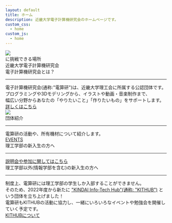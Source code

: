 ```yaml
---
layout: default
title: ホーム
description: 近畿大学電子計算機研究会のホームページです。
custom_css:
  - home
custom_js:
  - home
---
```


<div class="top-panel-container">
    <img src="{{ '/assets/images/act.jpg' | relative_url }}"/>
    <div class="top-panel-text-area">
        <div class="top-panel-text-top">
            <span class="top-panel-text-change" id="top-panel-text-change"></span>に挑戦できる場所
        </div>
        <div class="top-panel-text-bottom">
            近畿大学電子計算機研究会
        </div>
    </div>
</div>

<div class="what-is-csg">
    <div class="what-is-csg-heading">
        電子計算機研究会とは？
    </div>
    <hr>
    <div class="what-is-csg-content">
        電子計算機研究会(通称:"電算研")は、近畿大学理工会に所属する公認団体です。<br>
        プログラミングや3Dモデリングから、イラストや動画・音楽制作まで、<br>
        幅広い分野からあなたの「やりたいこと」「作りたいもの」をサポートします。<br>
        <a href="{{ site.baseurl }}/about" class="about-link line-link">詳しくはこちら</a>
    </div>
</div>

<div class="navigation">
    <div class="navigation-panel">
        <a href="{{ site.baseurl }}/events" class="navigation-panel-img">
            <img src="{{ '/assets/images/38-classroom.jpg' | relative_url }}" class="navigation-panel-img-content">
        </a>
        <div class="navigation-panel-text">
            <div class="navigation-panel-text-heading">
                団体紹介
            </div>
            <hr>
            <div class="navigation-panel-text-content">
                電算研の活動や、所有機材について紹介します。
            </div>
            <a href="{{ site.baseurl }}/events" class="navigation-panel-text-link line-link">EVENTS</a>
        </div>
    </div>
</div>

<div class="banner">
    <div class="banner-panel">
        <div class="banner-panel-heading">
            理工学部の新入生の方へ
        </div>
        <hr>
        <div class="banner-panel-text">
            <a class="join-link" href="{{ site.baseurl }}/join">説明会や参加に関してはこちら</a>
        </div>
    </div>
    <div class="banner-panel">
        <div class="banner-panel-heading">
            理工学部以外(情報学部を含む)の新入生の方へ
        </div>
        <hr>
        <div class="banner-panel-text">
            制度上、電算研には理工学部の学生しか入部することができません。<br>
            そのため、2022年度から新たに <a href="#" link="kithub-inline-link">"KINDAI Info-Tech Hub"(通称: "KITHUB")</a>
            という団体を立ち上げました！<br>
            電算研もKITHUBの活動に協力し、一緒にいろいろなイベントや勉強会を開催していく予定です。<br>
            <a class="join-link" href="{{ site.baseurl }}/join#kithub">KITHUBについて</a>
        </div>
    </div>
</div>